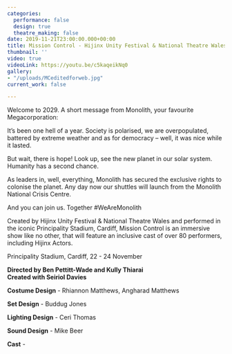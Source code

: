 ```yaml
---
categories:
  performance: false
  design: true
  theatre_making: false
date: 2019-11-21T23:00:00.000+00:00
title: Mission Control - Hijinx Unity Festival & National Theatre Wales
thumbnail: ''
video: true
videoLink: https://youtu.be/c5kaqeikNq0
gallery:
- "/uploads/MCeditedforweb.jpg"
current_work: false

---
```

Welcome to 2029. A short message from Monolith, your favourite Megacorporation:

It’s been one hell of a year. Society is polarised, we are overpopulated, battered by extreme weather and as for democracy – well, it was nice while it lasted. 

But wait, there is hope! Look up, see the new planet in our solar system. Humanity has a second chance.

As leaders in, well, everything, Monolith has secured the exclusive rights to colonise the planet. Any day now our shuttles will launch from the Monolith National Crisis Centre.

And you can join us. Together #WeAreMonolith

Created by Hijinx Unity Festival & National Theatre Wales and performed in the iconic Principality Stadium, Cardiff, Mission Control is an immersive show like no other, that will feature an inclusive cast of over 80 performers, including Hijinx Actors.

Principality Stadium, Cardiff, 22 - 24 November

**Directed by Ben Pettitt-Wade and Kully Thiarai**  
**Created with Seiriol Davies**

**Costume Design** - Rhiannon Matthews, Angharad Matthews

**Set Design** - Buddug Jones

**Lighting Design** - Ceri Thomas

**Sound Design** - Mike Beer

**Cast** - 